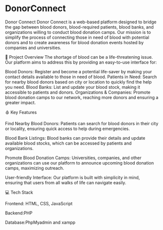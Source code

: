 # DonorConnect

Donor Connect
Donor Connect is a web-based platform designed to bridge the gap between blood donors, blood-required patients, blood banks, and organizations willing to conduct blood donation camps. Our mission is to simplify the process of connecting those in need of blood with potential donors and to create awareness for blood donation events hosted by companies and universities.

🌟 Project Overview
The shortage of blood can be a life-threatening issue. Our platform aims to address this by providing an easy-to-use interface for:

Blood Donors: Register and become a potential life-saver by making your contact details available to those in need of blood.
Patients in Need: Search for nearby blood donors based on city or location to quickly find the help you need.
Blood Banks: List and update your blood stock, making it accessible to patients and donors.
Organizations & Companies: Promote blood donation camps to our network, reaching more donors and ensuring a greater impact.

🩸 Key Features

Find Nearby Blood Donors: Patients can search for blood donors in their city or locality, ensuring quick access to help during emergencies.

Blood Bank Listings: Blood banks can provide their details and update available blood stocks, which can be accessed by patients and organizations.

Promote Blood Donation Camps: Universities, companies, and other organizations can use our platform to announce upcoming blood donation camps, maximizing outreach.

User-friendly Interface: Our platform is built with simplicity in mind, ensuring that users from all walks of life can navigate easily.

💻 Tech Stack

Frontend: HTML, CSS, JavaScript

Backend:PHP

Database:PhpMyadmin and xampp

